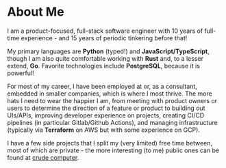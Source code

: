 # About Me

I am a product-focused, full-stack software engineer with 10 years of full-time experience -
and 15 years of periodic tinkering before that!

My primary languages are **Python** (typed!) and **JavaScript/TypeScript**,
though I am also quite comfortable working with **Rust** and, to a lesser extend, **Go**.
Favorite technologies include **PostgreSQL**, because it is powerful!

For most of my career, I have been employed at or, as a consultant, embedded in smaller companies,
which is where I most thrive. The more hats I need to wear the happier I am, from meeting with product owners
or users to determine the direction of a feature or product to building out UIs/APIs,
improving developer experience on projects, creating CI/CD pipelines (in particular Gitlab/Github Actions),
and managing infrastructure (typically via **Terraform** on AWS but with some experience on GCP).

I have a few side projects that I split my (very limited) free time between, most of which are private - 
the more interesting (to me) public ones can be found at [crude computer](https://github.com/crudecomputer).
